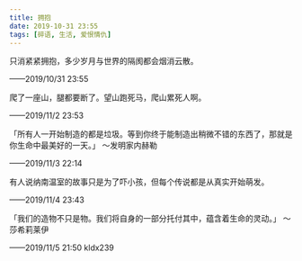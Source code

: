 ```yaml
---
title: 拥抱
date: 2019-10-31 23:55
tags: [碎语, 生活, 爱恨情仇]
---
```


只消紧紧拥抱，多少岁月与世界的隔阂都会烟消云散。 

——2019/10/31 23:55

爬了一座山，腿都要断了。望山跑死马，爬山累死人啊。

——2019/11/2 23:53

「所有人一开始制造的都是垃圾。等到你终于能制造出稍微不错的东西了，那就是你生命中最美好的一天。」 ～发明家内赫勒

——2019/11/3 22:14

有人说纳南温室的故事只是为了吓小孩，但每个传说都是从真实开始萌发。

——2019/11/4 23:43

「我们的造物不只是物。我们将自身的一部分托付其中，蕴含着生命的灵动。」 ～莎希莉莱伊

——2019/11/5 21:50 kldx239
